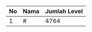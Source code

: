 | No | Nama            | Jumlah Level |
|----|-----------------|--------------|
| 1  | #    |    4764        |

